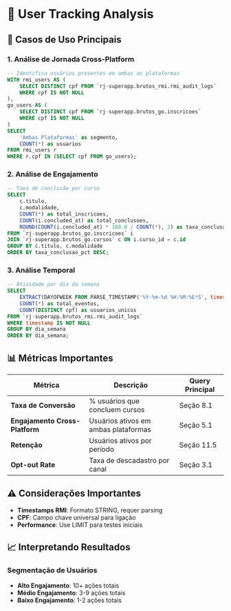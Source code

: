 # 🚀 User Tracking Analysis

## 🎯 Casos de Uso Principais

### 1. Análise de Jornada Cross-Platform
```sql
-- Identifica usuários presentes em ambas as plataformas
WITH rmi_users AS (
    SELECT DISTINCT cpf FROM `rj-superapp.brutos_rmi.rmi_audit_logs`
    WHERE cpf IS NOT NULL
),
go_users AS (
    SELECT DISTINCT cpf FROM `rj-superapp.brutos_go.inscricoes`
    WHERE cpf IS NOT NULL
)
SELECT 
    'Ambas Plataformas' as segmento,
    COUNT(*) as usuarios
FROM rmi_users r
WHERE r.cpf IN (SELECT cpf FROM go_users);
```

### 2. Análise de Engajamento
```sql
-- Taxa de conclusão por curso
SELECT 
    c.titulo,
    c.modalidade,
    COUNT(*) as total_inscricoes,
    COUNT(i.concluded_at) as total_conclusoes,
    ROUND(COUNT(i.concluded_at) * 100.0 / COUNT(*), 2) as taxa_conclusao_pct
FROM `rj-superapp.brutos_go.inscricoes` i
JOIN `rj-superapp.brutos_go.cursos` c ON i.curso_id = c.id
GROUP BY c.titulo, c.modalidade
ORDER BY taxa_conclusao_pct DESC;
```

### 3. Análise Temporal
```sql
-- Atividade por dia da semana
SELECT 
    EXTRACT(DAYOFWEEK FROM PARSE_TIMESTAMP('%Y-%m-%d %H:%M:%E*S', timestamp)) as dia_semana,
    COUNT(*) as total_eventos,
    COUNT(DISTINCT cpf) as usuarios_unicos
FROM `rj-superapp.brutos_rmi.rmi_audit_logs`
WHERE timestamp IS NOT NULL
GROUP BY dia_semana
ORDER BY dia_semana;
```

## 📊 Métricas Importantes

| Métrica | Descrição | Query Principal |
|---------|-----------|-----------------|
| **Taxa de Conversão** | % usuários que concluem cursos | Seção 8.1 |
| **Engajamento Cross-Platform** | Usuários ativos em ambas plataformas | Seção 5.1 |
| **Retenção** | Usuários ativos por período | Seção 11.5 |
| **Opt-out Rate** | Taxa de descadastro por canal | Seção 3.1 |


## ⚠️ Considerações Importantes

- **Timestamps RMI**: Formato STRING, requer parsing
- **CPF**: Campo chave universal para ligação
- **Performance**: Use LIMIT para testes iniciais

## 📈 Interpretando Resultados

### Segmentação de Usuários
- **Alto Engajamento**: 10+ ações totais
- **Médio Engajamento**: 3-9 ações totais  
- **Baixo Engajamento**: 1-2 ações totais

